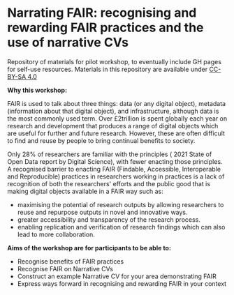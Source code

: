 # Narrating FAIR: recognising and rewarding FAIR practices and the use of narrative CVs

Repository of materials for pilot workshop, to eventually include GH pages for self-use resources.
Materials in this repository are available under [CC-BY-SA 4.0](https://creativecommons.org/licenses/by-sa/4.0/ )

**Why this workshop:**

FAIR is used to talk about three things: data (or any digital object), metadata (information about that digital object), and infrastructure, although data is the most commonly used term. Over £2trillion is spent globally each year on research and development that produces a range of digital objects which are useful for further and future research. However, these are often difficult to find and reuse by people to bring continual benefits to society.

Only 28% of researchers are familiar with the principles ( 2021 State of Open Data report by Digital Science), with fewer enacting those principles. A recognised barrier to enacting FAIR (Findable, Accessible, Interoperable and Reproducible) practices in researchers working in practices is a lack of recognition of both the researchers' efforts and the public good that is making digital objects available in a FAIR way such as:
- maximising the potential of research outputs by allowing researchers to reuse and repurpose outputs in novel and innovative ways.
- greater accessibility and transparency of the research process.
- enabling replication and verification of research findings which can also lead to more collaboration.

**Aims of the workshop are for participants to be able to:**
- Recognise benefits of FAIR practices
- Recognise FAIR on Narrative CVs
- Construct an example Narrative CV for your area demonstrating FAIR
- Express ways forward in recognising and rewarding FAIR in your context 
